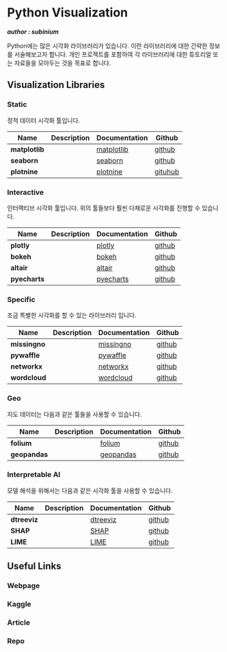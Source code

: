 # Python Visualization

***author : subinium***

Python에는 많은 시각화 라이브러리가 있습니다. 이런 라이브러리에 대한 간략한 정보를 서술해보고자 합니다.
개인 프로젝트를 포함하여 각 라이브러리에 대한 튜토리얼 또는 자료들을 모아두는 것을 목표로 합니다.

## Visualization Libraries

### Static

정적 데이터 시각화 툴입니다.

| Name           | Description | Documentation                                          | Github                                             |
| -------------- | ----------- | ------------------------------------------------------ | -------------------------------------------------- |
| **matplotlib** |             | [matplotlib](https://matplotlib.org/)                  | [github](https://github.com/matplotlib/matplotlib) |
| **seaborn**    |             | [seaborn](http://seaborn.pydata.org/)                  | [github](https://github.com/mwaskom/seaborn)       |
| **plotnine**   |             | [plotnine](https://plotnine.readthedocs.io/en/stable/) | [gituhub](https://github.com/has2k1/plotnine)      |

### Interactive

인터랙티브 시각화 툴입니다. 위의 툴들보다 훨씬 다채로운 시각화를 진행할 수 있습니다.

| Name          | Description | Documentation                           | Github                                            |
| ------------- | ----------- | --------------------------------------- | ------------------------------------------------- |
| **plotly**    |             | [plotly](https://plot.ly/python/)       | [github](https://github.com/plotly/plotly.py)     |
| **bokeh**     |             | [bokeh](https://bokeh.org/)             | [github](https://github.com/bokeh/bokeh)          |
| **altair**    |             | [altair](https://altair-viz.github.io/) | [github](https://github.com/altair-viz/altair)    |
| **pyecharts** |             | [pyecharts](https://pyecharts.org/)     | [github](https://github.com/pyecharts/pyecharts/) |

### Specific

조금 특별한 시각화를 할 수 있는 라이브러리 입니다.

| Name          | Description | Documentation                                                                       | Github                                               |
| ------------- | ----------- | ----------------------------------------------------------------------------------- | ---------------------------------------------------- |
| **missingno** |             | [missingno](https://www.pydoc.io/pypi/missingno-0.4.1/autoapi/missingno/index.html) | [github](https://github.com/ResidentMario/missingno) |
| **pywaffle**  |             | [pywaffle](https://pywaffle.readthedocs.io/en/latest/)                              | [github](https://github.com/gyli/PyWaffle)           |
| **networkx**  |             | [networkx](https://networkx.github.io/documentation/stable/)                        | [github](https://github.com/networkx/networkx)       |
| **wordcloud** |             | [wordcloud](https://amueller.github.io/word_cloud/)                                 | [github](https://github.com/amueller/word_cloud)     |

### Geo

지도 데이터는 다음과 같은 툴들을 사용할 수 있습니다.

| Name          | Description | Documentation                                            | Github                                                   |
| ------------- | ----------- | -------------------------------------------------------- | -------------------------------------------------------- |
| **folium**    |             | [folium](https://python-visualization.github.io/folium/) | [github](https://github.com/python-visualization/folium) |
| **geopandas** |             | [geopandas](https://geopandas.readthedocs.io/en/latest/) | [github](https://github.com/geopandas/geopandas)         |


### Interpretable AI

모델 해석을 위해서는 다음과 같은 시각화 툴을 사용할 수 있습니다.

| Name         | Description | Documentation                                                 | Github                                      |
| ------------ | ----------- | ------------------------------------------------------------- | ------------------------------------------- |
| **dtreeviz** |             | [dtreeviz](https://explained.ai/decision-tree-viz/index.html) | [github](https://github.com/parrt/dtreeviz) |
| **SHAP**     |             | [SHAP](https://shap.readthedocs.io/en/latest/#)               | [github](https://github.com/slundberg/shap) |
| **LIME**     |             | [LIME](https://lime-ml.readthedocs.io/en/latest/lime.html)    | [github](https://github.com/marcotcr/lime)  |

## Useful Links

### Webpage

### Kaggle

### Article

### Repo

